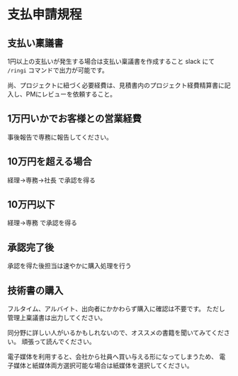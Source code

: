 # 支払申請規程
## 支払い稟議書

1円以上の支払いが発生する場合は支払い稟議書を作成すること
slack にて `/ringi` コマンドで出力が可能です。

尚、プロジェクトに紐づく必要経費は、見積書内のプロジェクト経費精算書に記入し、PMにレビューを依頼すること。

## 1万円いかでお客様との営業経費

事後報告で専務に報告してください。

## 10万円を超える場合

経理→専務→社長 で承認を得る

## 10万円以下
経理→専務 で承認を得る

## 承認完了後

承認を得た後担当は速やかに購入処理を行う

## 技術書の購入

フルタイム、アルバイト、出向者にかかわらず購入に確認は不要です。
ただし管理上稟議書は出力してください。

同分野に詳しい人がいるかもしれないので、オススメの書籍を聞いてみてください。
頑張って読んでください。

電子媒体を利用すると、会社から社員へ買い与える形になってしまうため、
電子媒体と紙媒体両方選択可能な場合は紙媒体を選択してください。
